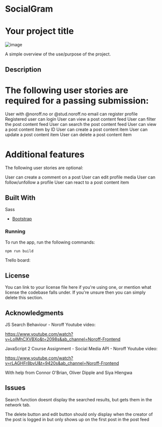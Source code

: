 # SocialGram

# Your project title

![image](https://user-images.githubusercontent.com/52622303/164316813-4b12d99f-aeb7-4069-85cf-e72b3a50ac99.png)

A simple overview of the use/purpose of the project.

## Description

 # The following user stories are required for a passing submission:

User with @noroff.no or @stud.noroff.no email can register profile
Registered user can login
User can view a post content feed
User can filter the post content feed
User can search the post content feed
User can view a post content item by ID
User can create a post content item
User can update a post content item
User can delete a post content item


 # Additional features

The following user stories are optional:

User can create a comment on a post
User can edit profile media
User can follow/unfollow a profile
User can react to a post content item

## Built With

Sass

- [Bootstrap](https://getbootstrap.com)


### Running

To run the app, run the following commands:

```bash
npm run build
```

Trello board: 



## License

You can link to your license file here if you're using one, or mention what license the codebase falls under. If you're unsure then you can simply delete this section.

## Acknowledgments

JS Search Behaviour -  Noroff Youtube video:

https://www.youtube.com/watch?v=LoIMhCXVBXo&t=2098s&ab_channel=Noroff-Frontend

JavaScript 2 Course Assignment - Social Media API - Noroff Youtube video:

https://www.youtube.com/watch?v=rLAGHFr8bvU&t=9420s&ab_channel=Noroff-Frontend

With help from Connor O'Brian, Oliver Dipple and Siya Hlengwa


## Issues

Search function doesnt display the searched results, but gets them in the network tab.

The delete button and edit button should only display when the creator of the post is logged in but only shows up on the first post in the post feed